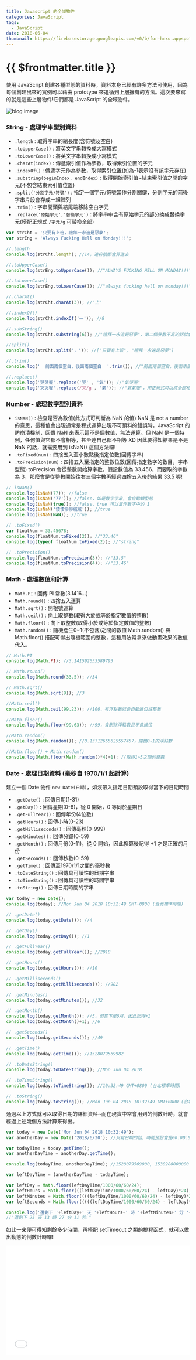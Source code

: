 ```yaml
---
title: Javascript 的全域物件
categories: JavaScript
tags:
  - JavaScript
date: 2018-06-04
thumbnail: https://firebasestorage.googleapis.com/v0/b/for-hexo.appspot.com/o/20180319-js-about-javascript.jpg?alt=media&token=68f6351d-34bc-45bf-ae3f-9671da27b39d
---
```


# {{ $frontmatter.title }}

使用 JavaScript 創建各種型態的資料時，資料本身已經有許多方法可使用，因為每個創建出來的實例可以藉由 prototype 來追循到上層擁有的方法。這次要來寫的就是這些上層物件!它們都是 JavaScript 的全域物件。

![blog image](https://firebasestorage.googleapis.com/v0/b/for-hexo.appspot.com/o/20180319-js-about-javascript.jpg?alt=media&token=68f6351d-34bc-45bf-ae3f-9671da27b39d "這個朋友必交! 關於 JavaScript 的眉眉角角")

### String - 處理字串型別資料
- `.length` : 取得字串的總長度(含符號及空白)
- `.toUpperCase()` : 將英文字串轉換成大寫模式
- `.toLowerCase()` : 將英文字串轉換成小寫模式
- `.charAt(index)` : 傳遞索引值作為參數，取得索引位置的字元
- `.indexOf()` : 傳遞字元作為參數，取得索引位置(如為-1表示沒有該字元存在)
- `.substring(beginIndex, endIndex)` : 取得開始索引值~結束索引值之間的字元(不包含結束索引值位置)
- `.split('分割字元/符號')` : 指定一個字元/符號當作分割關鍵，分割字元的前後字串片段會存成一組陣列
- `.trim()` : 字串開頭與結尾端移除空白字元
- `.replace('原始字元','替換字元')` : 將字串中含有原始字元的部分換成替換字元(搭配正規式 `/字元/g` 可替換全部)
```js
var strCht = '只要有上班，禮拜一永遠是惡夢';
var strEng = 'Always Fucking Hell on Monday!!!';

//.length
console.log(strCht.length); //14，連符號都會算進去

//.toUpperCase()
console.log(strEng.toUpperCase()); //"ALWAYS FUCKING HELL ON MONDAY!!!"

//.toLowerCase()
console.log(strEng.toLowerCase()); //"always fucking hell on monday!!!"

//.charAt()
console.log(strCht.charAt(3)); //"上"

//.indexOf()
console.log(strCht.indexOf('一')); //8

//.subString()
console.log(strCht.substring(6)); //"禮拜一永遠是惡夢"，第二個參數不寫的話就會切到最後

//split()
console.log(strCht.split('，')); //["只要有上班", "禮拜一永遠是惡夢"]

//.trim()
console.log('  前面兩個空白，後面兩個空白  '.trim()); //"前面兩個空白，後面兩個空白"

//.replace()
console.log('哭哭喔'.replace('哭' , '氣')); //"氣哭喔"
console.log('哭哭喔'.replace(/哭/g , '氣')); //"氣氣喔"，用正規式可以將全部相同的字元都替換掉
```

### Number - 處理數字型別資料
- `isNaN()` : 檢查是否為數值(此方式可判斷為 NaN 的值)
  NaN 是 not a number 的意思，這種值會出現通常是程式運算出現不可預料的錯誤時，JavaScript 的防崩潰機制，回傳 NaN 來表示這不是個數值，無法運算。但 NaN 是一個特例，任何值與它都不會相等，甚至連自己都不相等 XD
  因此要得知結果是不是 NaN 的話，就需要用到 isNaN() 這個方法囉!
- `.toFixed(num)` : 四捨五入至小數點後指定位數(回傳字串)
- `.toPrecision(num)` : 四捨五入至指定的整數位數(回傳指定數字的數目，字串型態) toPrecision 會從整數開始算字數，假設數值為 33.456，而要取的字數為 3，那麼會是從整數開始往右三個字數再經過四捨五入後的結果 33.5 喔!
```js
// isNaN()
console.log(isNaN(77)); //false
console.log(isNaN('77')); //false，如是數字字串，會自動轉型態
console.log(isNaN(true)); //false，true 可以當作數字中的 1
console.log(isNaN('悽悽慘慘戚戚')); //true
console.log(isNaN(NaN)); //true

// .toFixed()
var floatNum = 33.45678;
console.log(floatNum.toFixed(2)); //"33.46"
console.log(typeof floatNum.toFixed(2)); //"string"

// .toPrecision()
console.log(floatNum.toPrecision(3)); //"33.5"
console.log(floatNum.toPrecision(4)); //"33.46"
```

### Math - 處理數值和計算
- `Math.PI` : 回傳 PI 常數(3.1416...)
- `Math.round()` : 四捨五入運算
- `Math.sqrt()` : 開根號運算
- `Math.ceil()` : 向上取整數(取得大於或等於指定數值的整數)
- `Math.floor()` : 向下取整數(取得小於或等於指定數值的整數)
- `Math.random()` : 隨機產生0~1(不包含)之間的數值
  Math.random() 與 Math.floor() 搭配可得出隨機範圍的整數，這種用法常拿來做動畫效果的數值代入。
```js
// Math.PI
console.log(Math.PI); //3.141592653589793

// Math.round()
console.log(Math.round(33.5)); //34

// Math.sqrt()
console.log(Math.sqrt(9)); //3

//Math.ceil()
console.log(Math.ceil(99.23)); //100，有浮點數就會自動進位成整數

//Math.floor()
console.log(Math.floor(99.63)); //99，會刪除浮點數且不會進位

//Math.random()
console.log(Math.random()); //0.13712655625557457，隨機0~1的浮點數

//Math.floor() + Math.random()
console.log(Math.floor(Math.random()*4)+1); //取得1~5之間的整數
```

### Date - 處理日期資料 (毫秒自 1970/1/1 起計算)
建立一個 Date 物件 `new Date(日期)`，如沒帶入指定日期預設取得當下的日期時間
- `.getDate()` : 回傳日期(1-31)
- `.getDay()` : 回傳星期(0-6)，從 0 開始，0 等同於星期日
- `.getFullYear()` : 回傳年份(4位數)
- `.getHours()` : 回傳小時(0-23)
- `.getMilliseconds()` : 回傳毫秒(0-999)
- `.getMinutes()` : 回傳分鐘(0-59)
- `.getMonth()` : 回傳月份(0-11)，從 0 開始，因此換算後記得 +1 才是正確的月份
- `.getSeconds()` : 回傳秒數(0-59)
- `.getTime()` : 回傳至1970/1/1之間的毫秒數
- `.toDateString()` : 回傳具可讀性的日期字串
- `.toTimeString()` : 回傳具可讀性的時間字串
- `.toString()` : 回傳日期時間的字串
```js
var today = new Date();
console.log(today); //Mon Jun 04 2018 10:32:49 GMT+0800 (台北標準時間)

// .getDate()
console.log(today.getDate()); //4

// .getDay()
console.log(today.getDay()); //1

// .getFullYear()
console.log(today.getFullYear()); //2018

// .getHours()
console.log(today.getHours()); //10

// .getMilliseconds()
console.log(today.getMilliseconds()); //982

// .getMinutes()
console.log(today.getMinutes()); //32

// .getMonth()
console.log(today.getMonth()); //5，但當下是6月，因此記得+1
console.log(today.getMonth()+1); //6

// .getSeconds()
console.log(today.getSeconds()); //49

// .getTime()
console.log(today.getTime()); //1528079569982

// .toDateString()
console.log(today.toDateString()); //Mon Jun 04 2018

// .toTimeString()
console.log(today.toTimeString()); //10:32:49 GMT+0800 (台北標準時間)

// .toString()
console.log(today.toString()); //Mon Jun 04 2018 10:32:49 GMT+0800 (台北標準時間)
```

通過以上方式就可以取得日期的詳細資料~而在現實中常會用到的倒數計時，就會經過上述幾個方法計算來得出。
```js
var today = new Date('Mon Jun 04 2018 10:32:49');
var anotherDay = new Date('2018/6/30'); //只寫日期的話，時間預設會是00:00:00

var todayTime = today.getTime();
var anotherDayTime = anotherDay.getTime();

console.log(todayTime, anotherDayTime); //1528079569000, 1530288000000

var leftDayTime = (anotherDayTime - todayTime);

var leftDay = Math.floor(leftDayTime/1000/60/60/24);
var leftHours = Math.floor(((leftDayTime/1000/60/60/24) - leftDay)*24);
var leftMinutes = Math.floor((((leftDayTime/1000/60/60/24) - leftDay)*24 - leftHours)*60);
var leftSeconds = Math.floor(((((leftDayTime/1000/60/60/24) - leftDay)*24 - leftHours)*60 - leftMinutes)*60);

console.log('還剩下 '+leftDay+' 天 '+leftHours+' 時 '+leftMinutes+' 分 '+leftSeconds+' 秒.');
//"還剩下 25 天 13 時 27 分 11 秒."
```
如此一來便可得知剩餘多少時間，再搭配 setTimeout 之類的排程函式，就可以做出動態的倒數計時囉!

<iframe width="100%" height="300" src="//jsfiddle.net/kakadodo/6fxcset8/11/embedded/js,result/dark/" allowfullscreen="allowfullscreen" allowpaymentrequest frameborder="0"></iframe>